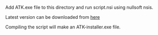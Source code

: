 Add ATK.exe file to this directory and run script.nsi using nullsoft nsis.

Latest version can be downloaded from [here](https://nsis.sourceforge.io/Download)

Compiling the script will make an ATK-installer.exe file.
